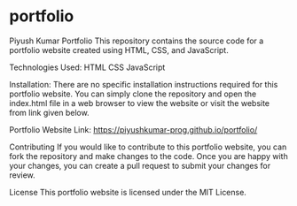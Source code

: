 # portfolio
Piyush Kumar Portfolio
This repository contains the source code for a portfolio website created using HTML, CSS, and JavaScript.

Technologies Used:
HTML
CSS
JavaScript

Installation:
There are no specific installation instructions required for this portfolio website. You can simply clone the repository and open the index.html file in a web browser to view the website or visit the website from link given below.

Portfolio Website Link: https://piyushkumar-prog.github.io/portfolio/

Contributing
If you would like to contribute to this portfolio website, you can fork the repository and make changes to the code. Once you are happy with your changes, you can create a pull request to submit your changes for review.

License
This portfolio website is licensed under the MIT License.

